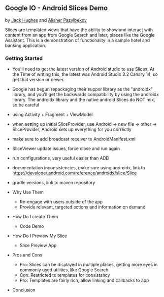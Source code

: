 ## Google IO - Android Slices Demo


by [Jack Hughes](https://github.com/jackovt) and [Alisher Pazylbekov](https://github.com/apazylbekov)

Slices are templated views that have the ability to show and interact with content from an app from Google Search and later, places like the Google Assistant. This is a demonstration of functionality in a sample hotel and banking application. 

### Getting Started
- You'll need to get the latest version of Android studio to use Slices. At the Time of writing this, the latest was Android Studio 3.2 Canary 14, so get that version or newer.
- Google has begun repackaging their suppor library as the "androidx" library, and you'll get the backwards compatibility by using the androidx library. The androidx library and the native android Slices do NOT mix, so be careful
- using Activity + Fragment + ViewModel
- when setting up initial SliceProvider, use Android -> new file -> other -> SliceProvider, Android sets up everything for you correctly
- make sure to add broadcast receiver to AndroidManifest.xml
- SliceViewer update issues, force close and run again
- run configurations, very useful easier than ADB
- documentation inconsistencies, make sure using androidx, link to https://developer.android.com/reference/androidx/slice/Slice 
- gradle versions, link to maven repository

- Why Use Them
    - Re-engage with users outside of the app
    - Provide relevant, targeted actions and information on demand
- How Do I create Them
    - Code Demo
- How Do I Preview My Slice
    - Slice Preview App
- Pros and Cons
	- Pro: Slices can be displayed in multiple places, getting more eyes in commonly used utilities, like Google Search
	- Con: Restricted to templates for consistancy
	- Pro: Templates are fairly rich, allow linking and callbacks to app
- Conclusion